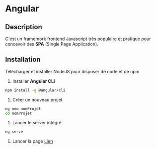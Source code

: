 # Angular

## Description

C'est un framemork frontend Javascript très populaire et pratique pour concevoir
des **SPA** (Single Page Application).

## Installation

Télécharger et installer NodeJS pour disposer de node et de npm
1. Installer **Angular CLI**

  ```bash
  npm install -g @angular/cli
  ```

1. Créer un nouveau projet

  ```bash
  ng new nomProjet
  cd nomProjet
  ```

1. Lancer le server intégré

  ```bash
  ng serve
  ```

1. Lancer la page [Lien](http://localhost:4200/)
